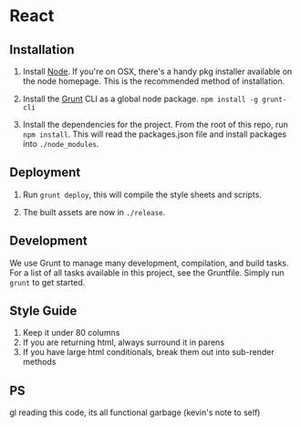# React

## Installation

1. Install [Node](http://nodejs.org/). If you're on OSX, there's a handy pkg
   installer available on the node homepage. This is the recommended method of
   installation.

2. Install the [Grunt](http://gruntjs.com) CLI as a global node package.
   `npm install -g grunt-cli`

3. Install the dependencies for the project. From the root of this repo, run
   `npm install`. This will read the packages.json file and install packages
   into `./node_modules`.

## Deployment

1. Run `grunt deploy`, this will compile the style sheets and scripts.

2. The built assets are now in `./release`.


## Development

We use Grunt to manage many development, compilation, and build
tasks. For a list of all tasks available in this project, see the
Gruntfile. Simply run `grunt` to get started.

## Style Guide

1. Keep it under 80 columns
2. If you are returning html, always surround it in parens
3. If you have large html conditionals, break them out into sub-render methods

## PS

gl reading this code, its all functional garbage (kevin's note to self)
